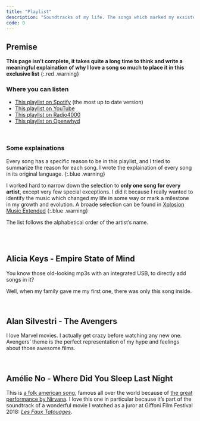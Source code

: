 ```yaml
---
title: "Playlist"
description: "Soundtracks of my life. The songs which marked my exsistence and made me who I am."
code: 0
---
```


## Premise

**This page isn’t complete, it takes quite a long time to think and write a meaningful explaination of why I love a song so much to place it in this exclusive list**
{:.red .warning}

### Where you can listen

- [This playlist on Spotify](https://open.spotify.com/playlist/5BlTNSfjxRYrJ2nJ9dl9WX?si=rlNswiriSBWCLJQOdEuZ-w) (the most up to date version)
- [This playlist on YouTube](https://www.youtube.com/playlist?list=PL4Ag6Ba3_trc0x1jJoXlJ2y2dNYH_jPR_)
- [This playlist on Radio4000](https://radio4000.com/xplosionmind)
- [This playlist on Openwhyd](https://openwhyd.org/u/5f26be00b484e4fd9104af08/playlist/0)

<br />

### Some explainations

Every song has a specific reason to be in this playlist, and I tried to summarize the reason for each song. I wrote the explaination of every song in its original language.
{:.blue .warning}

I worked hard to narrow down the selection to **only one song for every artist**, except very few special exceptions. I did it because I really wanted to identify the music which changed my life in some way or mark a milestone in my growth and evolution. A broade selection can be found in [Xplosion Music Extended](https://open.spotify.com/playlist/3R9f7tk3sIFK7o0xBkLnIR?si=0J1rFLKYRGe7PwrrTy5J9g)
{:.blue .warning}

The list follows the alphabetical order of the artist’s name.

<br />
<br />

## Alicia Keys - Empire State of Mind

You know those old-looking mp3s with an integrated USB, to directly add songs in it?

Well, when my family gave me my first one, there was only this song inside.

<br />

## Alan Silvestri - The Avengers

I love Marvel movies. I actually get crazy before watching any new one. Avengers’ theme is the perfect representation of my hype and feelings about those awesome films.

<br />

## Amélie No - Where Did You Sleep Last Night

This is [a folk american song](https://en.wikipedia.org/wiki/In_the_Pines), famous all over the world because of [the great performance by Nirvana](https://youtu.be/hEMm7gxBYSc). I love this one in particular because it’s part of the soundtrack of a wonderful movie I watched as a juror at Giffoni Film Festival 2018: [*Les Faux Tatouages*](https://www.giffonifilmfestival.it/sezioni-film-2018/4267-fake-tattoos.html).
